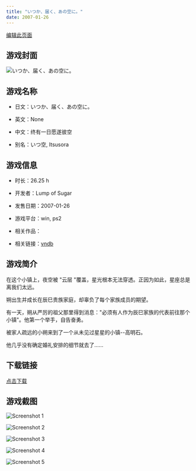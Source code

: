 ```yaml
---
title: "いつか、届く、あの空に。"
date: 2007-01-26
---
```

[编辑此页面](https://github.com/ACG-3/ADV3-source/blob/main/source/_posts/%E3%81%84%E3%81%A4%E3%81%8B%E3%80%81%E5%B1%8A%E3%81%8F%E3%80%81%E3%81%82%E3%81%AE%E7%A9%BA%E3%81%AB%E3%80%82.md)

## 游戏封面

![いつか、届く、あの空に。](https%3A//pan.timero.xyz/onedrive/img_lib_001/%E3%81%84%E3%81%A4%E3%81%8B%E3%80%81%E5%B1%8A%E3%81%8F%E3%80%81%E3%81%82%E3%81%AE%E7%A9%BA%E3%81%AB%E3%80%82_cover.avif)


## 游戏名称

- 日文：いつか、届く、あの空に。
- 英文：None
- 中文：终有一日愿遂彼空

- 别名：いつ空, Itsusora


## 游戏信息

- 时长：26.25 h
- 开发者：Lump of Sugar
- 发售日期：2007-01-26
- 游戏平台：win, ps2
- 相关作品：

- 相关链接：[vndb](https://vndb.org/v23)


## 游戏简介

在这个小镇上，夜空被 "云层 "覆盖，星光根本无法穿透。正因为如此，星座总是离我们太远。

朔出生并成长在辰巳贵族家庭，却辜负了每个家族成员的期望。

有一天，朔从严厉的祖父那里得到消息："必须有人作为辰巳家族的代表前往那个小镇"。他第一个举手，自告奋勇。

被家人疏远的小朔来到了一个从未见过星星的小镇--高明石。

他几乎没有确定婚礼安排的细节就去了......


## 下载链接

[点击下载](https://pan.timero.xyz/onedrive/adv_lib_001/%E3%81%84%E3%81%A4%E3%81%8B%E3%80%81%E5%B1%8A%E3%81%8F%E3%80%81%E3%81%82%E3%81%AE%E7%A9%BA%E3%81%AB%E3%80%82)


## 游戏截图


![Screenshot 1](https%3A//pan.timero.xyz/onedrive/img_lib_001/%E3%81%84%E3%81%A4%E3%81%8B%E3%80%81%E5%B1%8A%E3%81%8F%E3%80%81%E3%81%82%E3%81%AE%E7%A9%BA%E3%81%AB%E3%80%82_Screenshot_1.avif)

![Screenshot 2](https%3A//pan.timero.xyz/onedrive/img_lib_001/%E3%81%84%E3%81%A4%E3%81%8B%E3%80%81%E5%B1%8A%E3%81%8F%E3%80%81%E3%81%82%E3%81%AE%E7%A9%BA%E3%81%AB%E3%80%82_Screenshot_2.avif)

![Screenshot 3](https%3A//pan.timero.xyz/onedrive/img_lib_001/%E3%81%84%E3%81%A4%E3%81%8B%E3%80%81%E5%B1%8A%E3%81%8F%E3%80%81%E3%81%82%E3%81%AE%E7%A9%BA%E3%81%AB%E3%80%82_Screenshot_3.avif)

![Screenshot 4](https%3A//pan.timero.xyz/onedrive/img_lib_001/%E3%81%84%E3%81%A4%E3%81%8B%E3%80%81%E5%B1%8A%E3%81%8F%E3%80%81%E3%81%82%E3%81%AE%E7%A9%BA%E3%81%AB%E3%80%82_Screenshot_4.avif)

![Screenshot 5](https%3A//pan.timero.xyz/onedrive/img_lib_001/%E3%81%84%E3%81%A4%E3%81%8B%E3%80%81%E5%B1%8A%E3%81%8F%E3%80%81%E3%81%82%E3%81%AE%E7%A9%BA%E3%81%AB%E3%80%82_Screenshot_5.avif)

